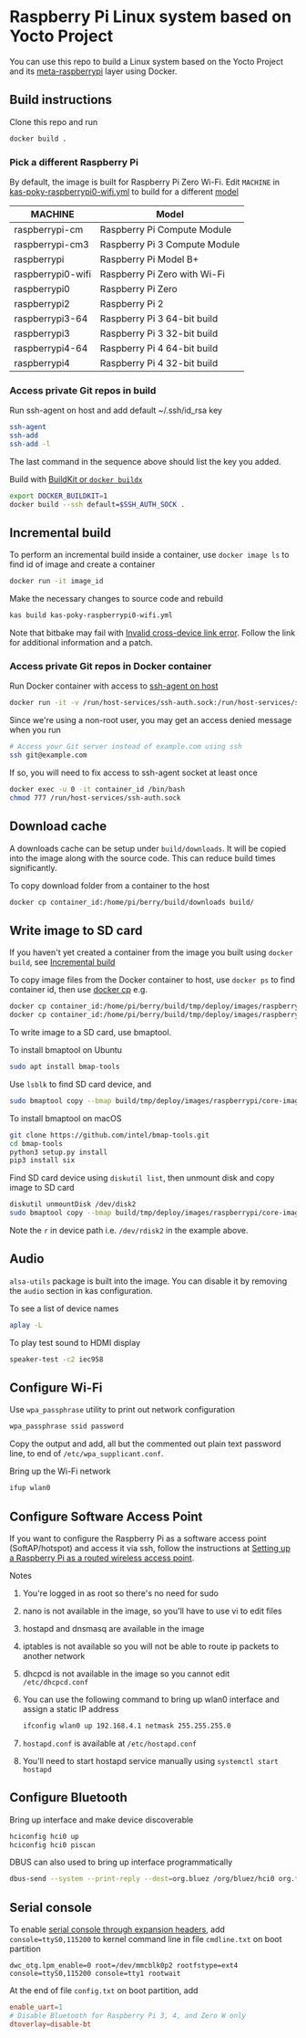 # Raspberry Pi Linux system based on Yocto Project

You can use this repo to build a Linux system based on the Yocto Project and its [meta-raspberrypi](https://github.com/agherzan/meta-raspberrypi) layer using Docker.

## Build instructions

Clone this repo and run

```bash
docker build .
```

### Pick a different Raspberry Pi

By default, the image is built for Raspberry Pi Zero Wi-Fi. Edit `MACHINE` in [kas-poky-raspberrypi0-wifi.yml](kas-poky-raspberrypi0-wifi.yml) to build for a different [model](meta/meta-raspberrypi/conf/machine/)

MACHINE           | Model
----------------- | -----------------------------
raspberrypi-cm    | Raspberry Pi Compute Module
raspberrypi-cm3   | Raspberry Pi 3 Compute Module
raspberrypi       | Raspberry Pi Model B+
raspberrypi0-wifi | Raspberry Pi Zero with Wi-Fi
raspberrypi0      | Raspberry Pi Zero
raspberrypi2      | Raspberry Pi 2
raspberrypi3-64   | Raspberry Pi 3 64-bit build
raspberrypi3      | Raspberry Pi 3 32-bit build
raspberrypi4-64   | Raspberry Pi 4 64-bit build
raspberrypi4      | Raspberry Pi 4 32-bit build

### Access private Git repos in build

Run ssh-agent on host and add default ~/.ssh/id_rsa key

```bash
ssh-agent
ssh-add
ssh-add -l
```

The last command in the sequence above should list the key you added.

Build with [BuildKit or `docker buildx`](https://github.com/moby/buildkit/blob/master/frontend/dockerfile/docs/syntax.md)

```bash
export DOCKER_BUILDKIT=1
docker build --ssh default=$SSH_AUTH_SOCK .
```

## Incremental build

To perform an incremental build inside a container, use `docker image ls` to find id of image and create a container

```bash
docker run -it image_id
```

Make the necessary changes to source code and rebuild

```bash
kas build kas-poky-raspberrypi0-wifi.yml
```

Note that bitbake may fail with [Invalid cross-device link error](https://bugzilla.yoctoproject.org/show_bug.cgi?id=14301). Follow the link for additional information and a patch.

### Access private Git repos in Docker container

Run Docker container with access to [ssh-agent on host](#access-private-git-repos-in-build)

```bash
docker run -it -v /run/host-services/ssh-auth.sock:/run/host-services/ssh-auth.sock -e SSH_AUTH_SOCK="/run/host-services/ssh-auth.sock" image_id
```

Since we're using a non-root user, you may get an access denied message when you run

```bash
# Access your Git server instead of example.com using ssh
ssh git@example.com
```

If so, you will need to fix access to ssh-agent socket at least once

```bash
docker exec -u 0 -it container_id /bin/bash
chmod 777 /run/host-services/ssh-auth.sock
```

## Download cache

A downloads cache can be setup under `build/downloads`. It will be copied into the image along with the source code. This can reduce build times significantly.

To copy download folder from a container to the host

```bash
docker cp container_id:/home/pi/berry/build/downloads build/
```

## Write image to SD card

If you haven't yet created a container from the image you built using `docker build`, see [Incremental build](#incremental-build)

To copy image files from the Docker container to host, use `docker ps` to find container id, then use [docker cp](https://docs.docker.com/engine/reference/commandline/cp/) e.g.

```bash
docker cp container_id:/home/pi/berry/build/tmp/deploy/images/raspberrypi/core-image-base-raspberrypi-20210226153757.rootfs.wic.bmap ./build/tmp/deploy/images/raspberrypi/
docker cp container_id:/home/pi/berry/build/tmp/deploy/images/raspberrypi/core-image-base-raspberrypi-20210226153757.rootfs.wic.bz2 ./build/tmp/deploy/images/raspberrypi/
```

To write image to a SD card, use bmaptool.

To install bmaptool on Ubuntu

```bash
sudo apt install bmap-tools
```

Use `lsblk` to find SD card device, and

```bash
sudo bmaptool copy --bmap build/tmp/deploy/images/raspberrypi/core-image-base-raspberrypi-20210226153757.rootfs.wic.bmap build/tmp/deploy/images/raspberrypi/core-image-base-raspberrypi-20210226153757.rootfs.wic.bz2 /dev/sdb
```

To install bmaptool on macOS

```bash
git clone https://github.com/intel/bmap-tools.git
cd bmap-tools
python3 setup.py install
pip3 install six
```

Find SD card device using `diskutil list`, then unmount disk and copy image to SD card

```bash
diskutil unmountDisk /dev/disk2
sudo bmaptool copy --bmap build/tmp/deploy/images/raspberrypi/core-image-base-raspberrypi-20210226153757.rootfs.wic.bmap build/tmp/deploy/images/raspberrypi/core-image-base-raspberrypi-20210226153757.rootfs.wic.bz2 /dev/rdisk2
```

Note the `r` in device path i.e. `/dev/rdisk2` in the example above.

## Audio

`alsa-utils` package is built into the image. You can disable it by removing the `audio` section in kas configuration.

To see a list of device names

```bash
aplay -L
```

To play test sound to HDMI display

```bash
speaker-test -c2 iec958
```

## Configure Wi-Fi

Use `wpa_passphrase` utility to print out network configuration

```bash
wpa_passphrase ssid password
```

Copy the output and add, all but the commented out plain text password line, to end of `/etc/wpa_supplicant.conf`.

Bring up the Wi-Fi network

```bash
ifup wlan0
```

## Configure Software Access Point

If you want to configure the Raspberry Pi as a software access point (SoftAP/hotspot) and access it via ssh, follow the instructions at [Setting up a Raspberry Pi as a routed wireless access point](https://www.raspberrypi.org/documentation/configuration/wireless/access-point-routed.md).

Notes

1. You're logged in as root so there's no need for sudo

2. nano is not available in the image, so you'll have to use vi to edit files

3. hostapd and dnsmasq are available in the image

4. iptables is not available so you will not be able to route ip packets to another network

5. dhcpcd is not available in the image so you cannot edit `/etc/dhcpcd.conf`

6. You can use the following command to bring up wlan0 interface and assign a static IP address

    ```bash
    ifconfig wlan0 up 192.168.4.1 netmask 255.255.255.0
    ```

7. `hostapd.conf` is available at `/etc/hostapd.conf`

8. You'll need to start hostapd service manually using `systemctl start hostapd`

## Configure Bluetooth

Bring up interface and make device discoverable

```bash
hciconfig hci0 up
hciconfig hci0 piscan
```

DBUS can also used to bring up interface programmatically

```bash
dbus-send --system --print-reply --dest=org.bluez /org/bluez/hci0 org.freedesktop.DBus.Properties.Set string:"org.bluez.Adapter1" string:"Powered" variant:boolean:true
```

## Serial console

To enable [serial console through expansion headers](https://www.raspberrypi.org/documentation/configuration/uart.md), add `console=ttyS0,115200` to kernel command line in file `cmdline.txt` on boot partition

```text
dwc_otg.lpm_enable=0 root=/dev/mmcblk0p2 rootfstype=ext4 console=ttyS0,115200 console=tty1 rootwait
```

At the end of file `config.txt` on boot partition, add

```conf
enable_uart=1
# Disable Bluetooth for Raspberry Pi 3, 4, and Zero W only
dtoverlay=disable-bt
```
